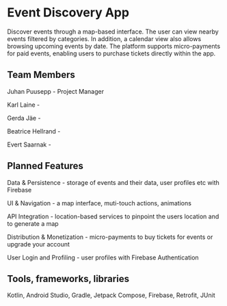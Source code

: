 # Event Discovery App
Discover events through a map-based interface. The user can view nearby events filtered by categories. In addition, a calendar view also allows browsing upcoming events by date. The platform supports micro-payments for paid events, enabling users to purchase tickets directly within the app. 
## Team Members
Juhan Puusepp - Project Manager

Karl Laine -

Gerda Jäe -

Beatrice Hellrand -

Evert Saarnak -

## Planned Features
Data & Persistence - storage of events and their data, user profiles etc with Firebase

UI & Navigation - a map interface, muti-touch actions, animations

API Integration - location-based services to pinpoint the users location and to generate a map

Distribution & Monetization - micro-payments to buy tickets for events or upgrade your account

User Login and Profiling - user profiles with Firebase Authentication

## Tools, frameworks, libraries
Kotlin, Android Studio, Gradle, Jetpack Compose, Firebase, Retrofit, JUnit
